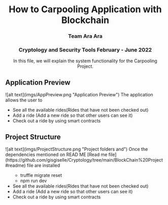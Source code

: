 <h1 align="center">
How to Carpooling Application with Blockchain 
 </h1>

<h3 align="center"> Team Ara Ara</h3>
<h3 align="center"> Cryptology and Security Tools February - June 2022</h3>

<p align="center">In this file, we will explain the system functionality for the Carpooling Project. </p>

<h2> Application Preview</h2>
![alt text](imgs/AppPreview.png "Application Preview")
The application allows the user to
<ul>
    <li> See all the available rides(Rides that have not been checked out)</li>
    <li> Add a ride (Add a new ride so that other users can see it)</li>
    <li> Check out a ride by using smart contracts</li>
</ul>

<h2> Project Structure </h2>
![alt text](imgs/ProjectStructure.png "Project folders and")
Once the dependencies mentioned on READ ME [Read me file](https://github.com/gisgiselle/Cryptology/tree/main/BlockChain%20Project#readme) file are installed
<ul>
    <ul>
        <li>truffle migrate reset</li>
        <li>npm run dev</li>
    </ul>
    <li> See all the available rides(Rides that have not been checked out)</li>
    <li> Add a ride (Add a new ride so that other users can see it)</li>
    <li> Check out a ride by using smart contracts</li>
</ul>






